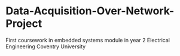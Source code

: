 # Data-Acquisition-Over-Network-Project
First coursework in embedded systems module in year 2 Electrical Engineering Coventry University
